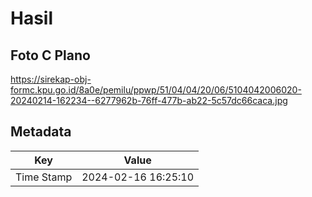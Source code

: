 # Hasil

## Foto C Plano

https://sirekap-obj-formc.kpu.go.id/8a0e/pemilu/ppwp/51/04/04/20/06/5104042006020-20240214-162234--6277962b-76ff-477b-ab22-5c57dc66caca.jpg


## Metadata

| Key        | Value               |
| ---------- | ------------------- |
| Time Stamp | 2024-02-16 16:25:10 |



